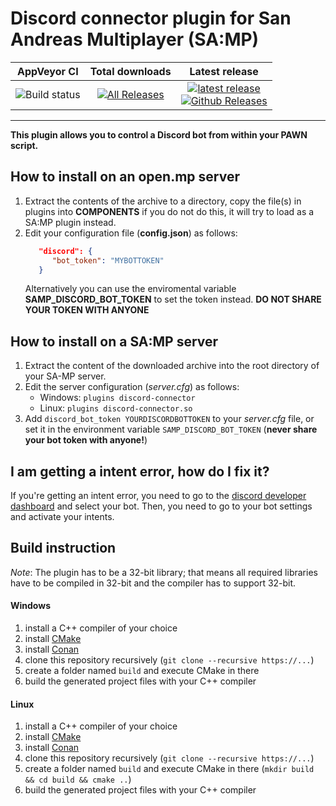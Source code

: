 # Discord connector plugin for San Andreas Multiplayer (SA:MP)

| AppVeyor CI | Total downloads | Latest release |
| :---: | :---: | :---: |
|  ![Build status](https://github.com/maddinat0r/samp-discord-connector/workflows/Build/badge.svg)|  [![All Releases](https://img.shields.io/github/downloads/maddinat0r/samp-discord-connector/total.svg?maxAge=86400)](https://github.com/maddinat0r/samp-discord-connector/releases)  |  [![latest release](https://img.shields.io/github/release/maddinat0r/samp-discord-connector.svg?maxAge=86400)](https://github.com/maddinat0r/samp-discord-connector/releases) <br> [![Github Releases](https://img.shields.io/github/downloads/maddinat0r/samp-discord-connector/latest/total.svg?maxAge=86400)](https://github.com/maddinat0r/samp-discord-connector/releases)  |  
-------------------------------------------------
**This plugin allows you to control a Discord bot from within your PAWN script.**

**How to install on an open.mp server**
-----------------------------------
1. Extract the contents of the archive to a directory, copy the file(s) in plugins into **COMPONENTS** if you do not do this, it will try to load as a SA:MP plugin instead.
2. Edit your configuration file (**config.json**) as follows:
   ```json
      "discord": {
         "bot_token": "MYBOTTOKEN"
      }
    ```
   Alternatively you can use the enviromental variable **SAMP_DISCORD_BOT_TOKEN** to set the token instead. **DO NOT SHARE YOUR TOKEN WITH ANYONE**

How to install on a SA:MP server
--------------------------------
1. Extract the content of the downloaded archive into the root directory of your SA-MP server.
2. Edit the server configuration (*server.cfg*) as follows:
   - Windows: `plugins discord-connector`
   - Linux: `plugins discord-connector.so`
3. Add `discord_bot_token YOURDISCORDBOTTOKEN` to your *server.cfg* file, or set it in the environment variable `SAMP_DISCORD_BOT_TOKEN` (__never share your bot token with anyone!__)

I am getting a intent error, how do I fix it?
---------------
If you're getting an intent error, you need to go to the [discord developer dashboard](https://discord.com/developers/applications) and select your bot.
Then, you need to go to your bot settings and activate your intents.

Build instruction
---------------
*Note*: The plugin has to be a 32-bit library; that means all required libraries have to be compiled in 32-bit and the compiler has to support 32-bit.
#### Windows
1. install a C++ compiler of your choice
2. install [CMake](http://www.cmake.org/)
3. install [Conan](https://conan.io)
4. clone this repository recursively (`git clone --recursive https://...`)
5. create a folder named `build` and execute CMake in there
6. build the generated project files with your C++ compiler

#### Linux
1. install a C++ compiler of your choice
2. install [CMake](http://www.cmake.org/)
3. install [Conan](https://conan.io)
4. clone this repository recursively (`git clone --recursive https://...`)
5. create a folder named `build` and execute CMake in there (`mkdir build && cd build && cmake ..`)
6. build the generated project files with your C++ compiler
